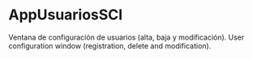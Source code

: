 # AppUsuariosSCI
Ventana de configuración de usuarios (alta, baja y modificación). User configuration window (registration, delete and modification).
